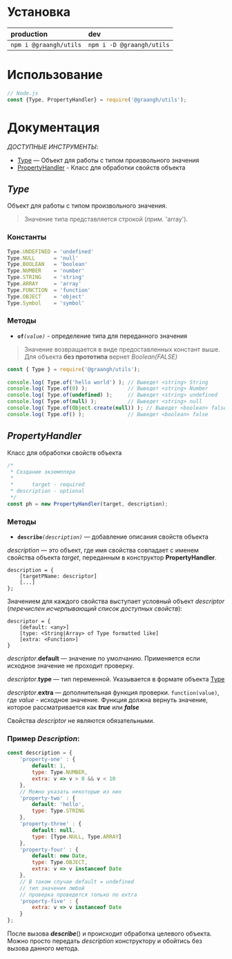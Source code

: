 
# Установка
|production|dev|
|:---|:---|
|`npm i @graangh/utils`| `npm i -D @graangh/utils`|

# Использование
```js
// Node.js
const {Type, PropertyHandler} = require('@graangh/utils');
```

# Документация
*ДОСТУПНЫЕ ИНСТРУМЕНТЫ*:

- [Type](#type-section-anchor)  — Объект для работы с типом произвольного значения
- [PropertyHandler](#propertyhandler-section-anchor) - Класс для обработки свойств объекта

## <a id="type-section-anchor">*Type*</a> 

Объект для работы с типом произвольного значения.

> Значение типа представляется строкой  (*прим.* 'array').

### Константы
```js 
Type.UNDEFINED = 'undefined'
Type.NULL      = 'null'
Type.BOOLEAN   = 'boolean'
Type.NUMBER    = 'number'
Type.STRING    = 'string'
Type.ARRAY     = 'array'
Type.FUNCTION  = 'function'
Type.OBJECT    = 'object'
Type.Symbol    = 'symbol'
```
### Методы
 - **`of`**_`(value)`_ - определение типа для переданного значения 
	
 > Значение возвращается в виде предоставленных констант выше.
 > Для объекта __без прототипа__ вернет *Boolean(FALSE)*
	 
```js
const { Type } = require('@graangh/utils');
	
console.log( Type.of('hello world') ); // Выведет <string> String 
console.log( Type.of(0) );             // Выведет <string> Number
console.log( Type.of(undefined) );     // Выведет <string> undefined
console.log( Type.of(null) );          // Выведет <string> null
console.log( Type.of(Object.create(null)) ); // Выведет <boolean> false
console.log( Type.of() );              // Выведет <boolean> false
``` 

## <a id="propertyhandler-section-anchor">*PropertyHandler*</a> 

Класс для обработки свойств объекта

```js
/*
 * Создание экземпляра
 * 
 *      target - required
 * description - optional
 */
const ph = new PropertyHandler(target, description);
```

### Методы

- **`describe`**_`(description)`_ — добавление описания свойств объекта

*description* — это объект, где имя свойства совпадает с именем свойства объекта *target*, переданным в конструктор **PropertyHandler**.

```
description = {
	[targetPName: descriptor]
	[...]
};
```

 Значением для каждого свойства выступает условный объект *descriptor* (*перечислен исчерпывающий список доступных свойств*): 

```
descriptor = {
	[default: <any>] 
	[type: <String|Array> of Type formatted like]
	[extra: <Function>]
}
```
*descriptor*.**default** — значение по умолчанию. Применяется если исходное значение не проходит проверку.

 *descriptor*.**type** — тип переменной. Указывается в формате объекта [Type](#type-section-anchor)

 *descriptor*.**extra** — дополнительная функция проверки. `function(value)`, где *value* - исходное значение. Функция должна вернуть значение, которое рассматривается как ***true*** или ***false***  

Свойства *descriptor* не являются обязательными.

### Пример *Description*:

```js
const description = {
	'property-one' : {
		default: 1,
		type: Type.NUMBER,
		extra: v => v > 0 && v < 10 
	},
	// Можно указать некоторые из них
	'property-two' : {
		default: 'hello',
		type: Type.STRING
	},
	'property-three' : {
		default: null,
		type: [Type.NULL, Type.ARRAY]
	},
	'property-four' : {
		default: new Date,
		type: Type.OBJECT,
		extra: v => v instanceof Date
	},
	// В таком случае default = undefined
	// тип значения любой
	// проверка проведется только по extra 
	'property-five' : {
		extra: v => v instanceof Date
	}
};
```

После вызова _**describe**_() и происходит обработка целевого объекта. 
Можно просто передать _description_ конструктору и обойтись без вызова данного метода.


[function-name ref-en]: https://developer.mozilla.org/en-US/docs/Web/JavaScript/Reference/Global_Objects/Function/name#JavaScript_compressors_and_minifiers
[function-name ref-ru]: https://developer.mozilla.org/ru/docs/Web/JavaScript/Reference/Global_Objects/Function/name#JavaScript_compressors_and_minifiers